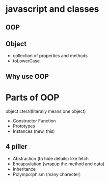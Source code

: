 # javascript and classes 

## OOP

## Object 
- collection of properties and methods
- toLowerCase

## Why use OOP


# Parts of OOP
object Lteral(literally means one object)

- Constructor Function
- Prototypes
- Instances (new, this)

## 4 piller
- Abstraction (to hide details) like fetch
- Encapsulation (wrapup the method and data)
- Inheritance
- Polymporphism (many charecter)